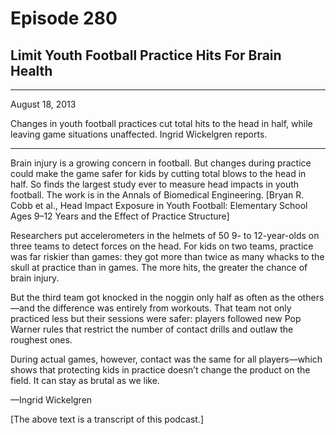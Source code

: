 # Episode 280

## Limit Youth Football Practice Hits For Brain Health

---

August 18, 2013

Changes in youth football practices cut total hits to the head in half, while leaving game situations unaffected. Ingrid Wickelgren reports.

---

Brain injury is a growing concern in football. But changes during practice could make the game safer for kids by cutting total blows to the head in half. So finds the largest study ever to measure head impacts in youth football. The work is in the Annals of Biomedical Engineering. [Bryan R. Cobb et al., Head Impact Exposure in Youth Football: Elementary School Ages 9–12 Years and the Effect of Practice Structure]

Researchers put accelerometers in the helmets of 50 9- to 12-year-olds on three teams to detect forces on the head. For kids on two teams, practice was far riskier than games: they got more than twice as many whacks to the skull at practice than in games. The more hits, the greater the chance of brain injury.

But the third team got knocked in the noggin only half as often as the others—and the difference was entirely from workouts. That team not only practiced less but their sessions were safer: players followed new Pop Warner rules that restrict the number of contact drills and outlaw the roughest ones.

During actual games, however, contact was the same for all players—which shows that protecting kids in practice doesn’t change the product on the field. It can stay as brutal as we like.

—Ingrid Wickelgren

[The above text is a transcript of this podcast.]

